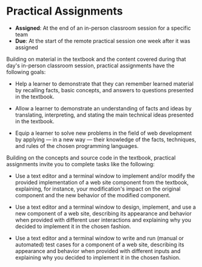 # Practical Assignments

- **Assigned**: At the end of an in-person classroom session for a specific team
- **Due**: At the start of the remote practical session one week after it was assigned

Building on material in the textbook and the content covered during that day's
in-person classroom session, practical assignments have the following goals:

- Help a learner to demonstrate that they can remember learned material by
  recalling facts, basic concepts, and answers to questions presented in the
  textbook.

- Allow a learner to demonstrate an understanding of facts and ideas by
  translating, interpreting, and stating the main technical ideas presented in
  the textbook.

- Equip a learner to solve new problems in the field of web development by
  applying &mdash; in a new way &mdash; their knowledge of the facts, techniques,
  and rules of the chosen programming languages.

Building on the concepts and source code in the textbook, practical assignments
invite you to complete tasks like the following:

- Use a text editor and a terminal window to implement and/or modify the
  provided implementation of a web site component from the textbook, explaining,
  for instance, your modification's impact on the original component and the new
  behavior of the modified component.

- Use a text editor and a terminal window to design, implement, and use a new
  component of a web site, describing its appearance and behavior when provided
  with different user interactions and explaining why you decided to implement
  it in the chosen fashion.

- Use a text editor and a terminal window to write and run (manual or automated)
  test cases for a component of a web site, describing its appearance and
  behavior when provided with different inputs and explaining why you decided to
  implement it in the chosen fashion.
